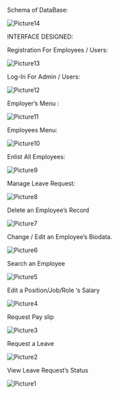 Schema of DataBase:

![Picture14](https://github.com/Rumaisa1054/Employee-Management-System-Netbeans/assets/105513477/d7f5ae40-59c4-4953-ae4f-d6e8e1ec4dc7)

INTERFACE DESIGNED:

Registration For Employees / Users: 
 
![Picture13](https://github.com/Rumaisa1054/Employee-Management-System-Netbeans/assets/105513477/df6e1e6a-329e-4e8a-ac6a-7b1e6584dda9)


Log-In For Admin / Users:
 
![Picture12](https://github.com/Rumaisa1054/Employee-Management-System-Netbeans/assets/105513477/86f04b72-c30b-4ae6-bcec-4ae58368000d)

Employer’s  Menu : 

![Picture11](https://github.com/Rumaisa1054/Employee-Management-System-Netbeans/assets/105513477/f3fcf591-ea1a-4552-923f-ec08aa322810)
 
Employees Menu:
 
![Picture10](https://github.com/Rumaisa1054/Employee-Management-System-Netbeans/assets/105513477/ab8cb8eb-fffe-4046-ac5a-cd528b8e302f)


Enlist All Employees:

![Picture9](https://github.com/Rumaisa1054/Employee-Management-System-Netbeans/assets/105513477/918fdf0a-985c-4bc3-a4c2-3d2caa960487)
 
Manage Leave Request:
 
![Picture8](https://github.com/Rumaisa1054/Employee-Management-System-Netbeans/assets/105513477/f4ec89bf-51a5-48c8-9d60-a1a499e5c99d)

Delete an Employee’s Record

![Picture7](https://github.com/Rumaisa1054/Employee-Management-System-Netbeans/assets/105513477/c763bbcc-e54a-473f-82c2-e9883be726b9)
 
Change / Edit an Employee’s Biodata.
 
![Picture6](https://github.com/Rumaisa1054/Employee-Management-System-Netbeans/assets/105513477/7c4c5bd1-f816-4009-8745-d9f33dfeed5f)

Search an Employee

![Picture5](https://github.com/Rumaisa1054/Employee-Management-System-Netbeans/assets/105513477/5becfbb1-4768-437e-b5c5-e6aa383a9107)
 
Edit a Position/Job/Role ‘s Salary
 
![Picture4](https://github.com/Rumaisa1054/Employee-Management-System-Netbeans/assets/105513477/4635def3-b3b3-479f-9af1-2a6d2144c431)

Request Pay slip

![Picture3](https://github.com/Rumaisa1054/Employee-Management-System-Netbeans/assets/105513477/acabfc3b-0b07-4dc5-8bbb-7bb634443d50)
 
Request a Leave
 
![Picture2](https://github.com/Rumaisa1054/Employee-Management-System-Netbeans/assets/105513477/c8f9e3b0-af48-4709-9d33-dfe309d1e6ec)


View Leave Request’s Status
 
![Picture1](https://github.com/Rumaisa1054/Employee-Management-System-Netbeans/assets/105513477/3470b355-4693-4394-9207-da2d53423127)
